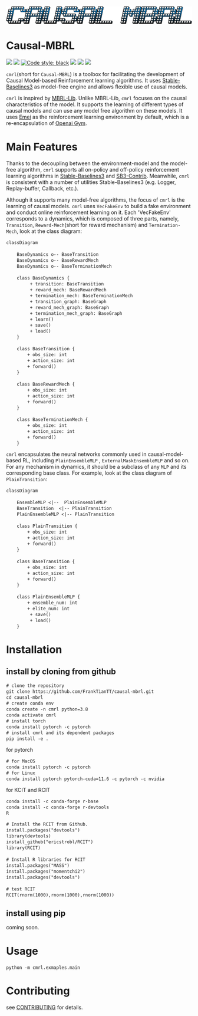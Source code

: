 ![](/docs/cmrl_logo.png)

# Causal-MBRL

<a href="https://github.com/FrankTianTT/causal-mbrl"><img src="https://github.com/FrankTianTT/causal-mbrl/actions/workflows/ci.yml/badge.svg"></a>
<a href="https://github.com/FrankTianTT/causal-mbrl"><img src="https://codecov.io/github/FrankTianTT/causal-mbrl/branch/main/graph/badge.svg"></a>
<a href="https://github.com/psf/black"><img alt="Code style: black" src="https://img.shields.io/badge/code%20style-black-000000.svg"></a>
<a href="https://github.com/FrankTianTT/causal-mbrl/blob/main/LICENSE"><img src="https://img.shields.io/badge/license-MIT-blue.svg"></a>
<a href="https://pre-commit.com/"><img src="https://img.shields.io/badge/pre--commit-enabled-brightgreen?logo=pre-commit&logoColor=white"></a>
<a href="https://www.python.org/downloads/release/python-380/"><img src="https://img.shields.io/badge/python-3.8-brightgreen"></a>

`cmrl`(short for `Causal-MBRL`) is a toolbox for facilitating the development of Causal Model-based Reinforcement
learning algorithms. It uses [Stable-Baselines3](https://github.com/DLR-RM/stable-baselines3) as model-free engine and
allows flexible use of causal models.

`cmrl` is inspired by [MBRL-Lib](https://github.com/facebookresearch/mbrl-lib). Unlike MBRL-Lib, `cmrl` focuses on the
causal characteristics of the model. It supports the learning of different types of causal models and can use any model
free algorithm on these models. It uses [Emei](https://github.com/FrankTianTT/emei) as the reinforcement learning
environment by default, which is a re-encapsulation of [Openai Gym](https://github.com/openai/gym).

# Main Features

Thanks to the decoupling between the environment-model and the model-free algorithm, `cmrl` supports all on-policy and
off-policy reinforcement learning algorithms in [Stable-Baselines3](https://github.com/DLR-RM/stable-baselines3)
and [SB3-Contrib](https://github.com/Stable-Baselines-Team/stable-baselines3-contrib). Meanwhile, `cmrl` is consistent
with a number of utilities Stable-Baselines3 (e.g. Logger, Replay-buffer, Callback, etc.).

Although it supports many model-free algorithms, the focus of `cmrl` is the learning of causal models. `cmrl`
uses `VecFakeEnv` to build a fake environment and conduct online reinforcement learning on it. Each 'VecFakeEnv'
corresponds to a dynamics, which is composed of three parts, namely, `Transition`, `Reward-Mech`(short for reward
mechanism) and `Termination-Mech`, look at the class diagram:

```mermaid
classDiagram

    BaseDynamics o-- BaseTransition
    BaseDynamics o-- BaseRewardMech
    BaseDynamics o-- BaseTerminationMech

    class BaseDynamics {
         + transition: BaseTransition
         + reward_mech: BaseRewardMech
         + termination_mech: BaseTerminationMech
         + transition_graph: BaseGraph
         + reward_mech_graph: BaseGraph
         + termination_mech_graph: BaseGraph
         + learn()
         + save()
         + load()
    }

    class BaseTransition {
        + obs_size: int
        + action_size: int
        + forward()
    }

    class BaseRewardMech {
        + obs_size: int
        + action_size: int
        + forward()
    }

    class BaseTerminationMech {
        + obs_size: int
        + action_size: int
        + forward()
    }
```

`cmrl` encapsulates the neural networks commonly used in causal-model-based RL, including `PlainEnsembleMLP`
, `ExternalMaskEnsembleMLP` and so on. For any mechanism in dynamics, it should be a subclass of any `MLP` and its
corresponding base class. For example, look at the class diagram of `PlainTransition`:

```mermaid
classDiagram

    EnsembleMLP <|--  PlainEnsembleMLP
    BaseTransition  <|-- PlainTransition
    PlainEnsembleMLP <|-- PlainTransition

    class PlainTransition {
        + obs_size: int
        + action_size: int
        + forward()
    }

    class BaseTransition {
        + obs_size: int
        + action_size: int
        + forward()
    }

    class PlainEnsembleMLP {
        + ensemble_num: int
        + elite_num: int
         + save()
         + load()
    }

```

# Installation

## install by cloning from github

```shell
# clone the repository
git clone https://github.com/FrankTianTT/causal-mbrl.git
cd causal-mbrl
# create conda env
conda create -n cmrl python=3.8
conda activate cmrl
# install torch
conda install pytorch -c pytorch
# install cmrl and its dependent packages
pip install -e .
```

for pytorch

```shell
# for MacOS
conda install pytorch -c pytorch
# for Linux
conda install pytorch pytorch-cuda=11.6 -c pytorch -c nvidia
```

for KCIT and RCIT

```shell
conda install -c conda-forge r-base
conda install -c conda-forge r-devtools
R
```

```shell
# Install the RCIT from Github. 
install.packages("devtools")
library(devtools)
install_github("ericstrobl/RCIT")
library(RCIT)

# Install R libraries for RCIT
install.packages("MASS")
install.packages("momentchi2")
install.packages("devtools")

# test RCIT
RCIT(rnorm(1000),rnorm(1000),rnorm(1000))
```
## install using pip

coming soon.

# Usage

```shell
python -m cmrl.exmaples.main
```

# Contributing

see [CONTRIBUTING](CONTRIBUTING.md) for details.
